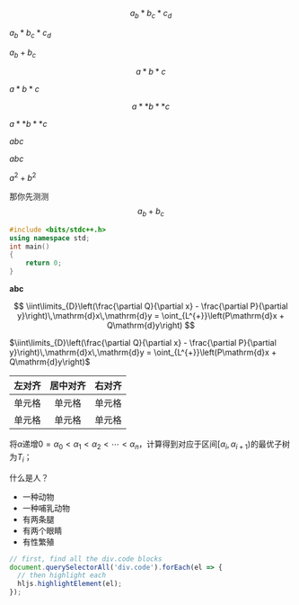 $$a_b*b_c*c_d$$


$a_b*b_c*c_d$

$a_b+b_c$

$$a*b*c$$

$a*b*c$

$$a**b**c$$

$a**b**c$


_abc_

*abc*

$a^2 + b^2$

那你先测测 $$a_b+b_c$$

```cpp
#include <bits/stdc++.h>
using namespace std;
int main()
{
    return 0;
}
```


**abc**

$$ \iint\limits_{D}\left(\frac{\partial Q}{\partial x} - \frac{\partial P}{\partial y}\right)\,\mathrm{d}x\,\mathrm{d}y = \oint_{L^{+}}\left(P\mathrm{d}x + Q\mathrm{d}y\right) $$

$\iint\limits_{D}\left(\frac{\partial Q}{\partial x} - \frac{\partial P}{\partial y}\right)\,\mathrm{d}x\,\mathrm{d}y = \oint_{L^{+}}\left(P\mathrm{d}x + Q\mathrm{d}y\right)$

| 左对齐 | 居中对齐 | 右对齐 |
| :--------- | :-------: | ----------: |
| 单元格 | 单元格 | 单元格 |
| 单元格 | 单元格 | 单元格 |

将$\alpha$递增$0={\alpha}_0<{\alpha}_1<{\alpha}_2<\cdots<{\alpha}_n$，计算得到对应于区间$[\alpha_{i},{\alpha}_{i+1})$的最优子树为$T_i$；


什么是人？

+ 一种动物
+ 一种哺乳动物
+ 有两条腿
+ 有两个眼睛
+ 有性繁殖

```js
// first, find all the div.code blocks
document.querySelectorAll('div.code').forEach(el => {
  // then highlight each
  hljs.highlightElement(el);
});
```
